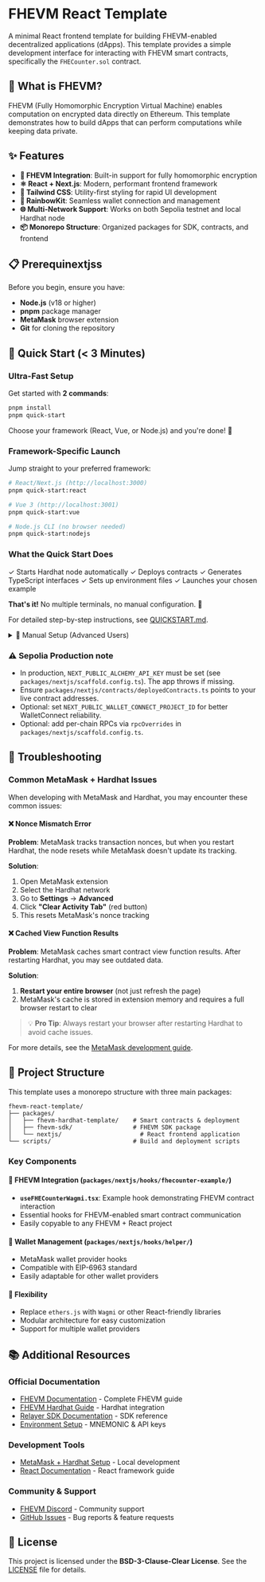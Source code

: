 # FHEVM React Template

A minimal React frontend template for building FHEVM-enabled decentralized applications (dApps). This template provides a simple development interface for interacting with FHEVM smart contracts, specifically the `FHECounter.sol` contract.

## 🚀 What is FHEVM?

FHEVM (Fully Homomorphic Encryption Virtual Machine) enables computation on encrypted data directly on Ethereum. This template demonstrates how to build dApps that can perform computations while keeping data private.

## ✨ Features

- **🔐 FHEVM Integration**: Built-in support for fully homomorphic encryption
- **⚛️ React + Next.js**: Modern, performant frontend framework
- **🎨 Tailwind CSS**: Utility-first styling for rapid UI development
- **🔗 RainbowKit**: Seamless wallet connection and management
- **🌐 Multi-Network Support**: Works on both Sepolia testnet and local Hardhat node
- **📦 Monorepo Structure**: Organized packages for SDK, contracts, and frontend

## 📋 Prerequinextjss

Before you begin, ensure you have:

- **Node.js** (v18 or higher)
- **pnpm** package manager
- **MetaMask** browser extension
- **Git** for cloning the repository

## 🚀 Quick Start (< 3 Minutes)

### Ultra-Fast Setup

Get started with **2 commands**:

```bash
pnpm install
pnpm quick-start
```

Choose your framework (React, Vue, or Node.js) and you're done! 🎉

### Framework-Specific Launch

Jump straight to your preferred framework:

```bash
# React/Next.js (http://localhost:3000)
pnpm quick-start:react

# Vue 3 (http://localhost:3001)
pnpm quick-start:vue

# Node.js CLI (no browser needed)
pnpm quick-start:nodejs
```

### What the Quick Start Does

✓ Starts Hardhat node automatically
✓ Deploys contracts
✓ Generates TypeScript interfaces
✓ Sets up environment files
✓ Launches your chosen example

**That's it!** No multiple terminals, no manual configuration. 🚀

For detailed step-by-step instructions, see [QUICKSTART.md](QUICKSTART.md).

<details>
<summary>📖 Manual Setup (Advanced Users)</summary>

### 1. Clone and Setup

```bash
# Clone the repository
git clone <repository-url>
cd fhevm-react-template

# Initialize submodules (includes fhevm-hardhat-template)
git submodule update --init --recursive

# Install dependencies
pnpm install
```

### 2. Environment Configuration

Set up your Hardhat environment variables by following the [FHEVM documentation](https://docs.zama.ai/protocol/solidity-guides/getting-started/setup#set-up-the-hardhat-configuration-variables-optional):

- `MNEMONIC`: Your wallet mnemonic phrase
- `INFURA_API_KEY`: Your Infura API key for Sepolia

### 3. Start Development Environment

**Option A: Local Development (Recommended for testing)**

```bash
# Terminal 1: Start local Hardhat node
pnpm chain
# RPC URL: http://127.0.0.1:8545 | Chain ID: 31337

# Terminal 2: Deploy contracts to localhost
pnpm deploy:localhost

# Terminal 3: Start the frontend
pnpm start
```

**Option B: Sepolia Testnet**

```bash
# Deploy to Sepolia testnet
pnpm deploy:sepolia

# Start the frontend
pnpm start
```

### 4. Connect MetaMask

1. Open [http://localhost:3000](http://localhost:3000) in your browser
2. Click "Connect Wallet" and select MetaMask
3. If using localhost, add the Hardhat network to MetaMask:
   - **Network Name**: Hardhat Local
   - **RPC URL**: `http://127.0.0.1:8545`
   - **Chain ID**: `31337`
   - **Currency Symbol**: `ETH`

</details>

### ⚠️ Sepolia Production note

- In production, `NEXT_PUBLIC_ALCHEMY_API_KEY` must be set (see `packages/nextjs/scaffold.config.ts`). The app throws if missing.
- Ensure `packages/nextjs/contracts/deployedContracts.ts` points to your live contract addresses.
- Optional: set `NEXT_PUBLIC_WALLET_CONNECT_PROJECT_ID` for better WalletConnect reliability.
- Optional: add per-chain RPCs via `rpcOverrides` in `packages/nextjs/scaffold.config.ts`.

## 🔧 Troubleshooting

### Common MetaMask + Hardhat Issues

When developing with MetaMask and Hardhat, you may encounter these common issues:

#### ❌ Nonce Mismatch Error

**Problem**: MetaMask tracks transaction nonces, but when you restart Hardhat, the node resets while MetaMask doesn't update its tracking.

**Solution**:
1. Open MetaMask extension
2. Select the Hardhat network
3. Go to **Settings** → **Advanced**
4. Click **"Clear Activity Tab"** (red button)
5. This resets MetaMask's nonce tracking

#### ❌ Cached View Function Results

**Problem**: MetaMask caches smart contract view function results. After restarting Hardhat, you may see outdated data.

**Solution**:
1. **Restart your entire browser** (not just refresh the page)
2. MetaMask's cache is stored in extension memory and requires a full browser restart to clear

> 💡 **Pro Tip**: Always restart your browser after restarting Hardhat to avoid cache issues.

For more details, see the [MetaMask development guide](https://docs.metamask.io/wallet/how-to/run-devnet/).

## 📁 Project Structure

This template uses a monorepo structure with three main packages:

```
fhevm-react-template/
├── packages/
│   ├── fhevm-hardhat-template/    # Smart contracts & deployment
│   ├── fhevm-sdk/                 # FHEVM SDK package
│   └── nextjs/                      # React frontend application
└── scripts/                       # Build and deployment scripts
```

### Key Components

#### 🔗 FHEVM Integration (`packages/nextjs/hooks/fhecounter-example/`)
- **`useFHECounterWagmi.tsx`**: Example hook demonstrating FHEVM contract interaction
- Essential hooks for FHEVM-enabled smart contract communication
- Easily copyable to any FHEVM + React project

#### 🎣 Wallet Management (`packages/nextjs/hooks/helper/`)
- MetaMask wallet provider hooks
- Compatible with EIP-6963 standard
- Easily adaptable for other wallet providers

#### 🔧 Flexibility
- Replace `ethers.js` with `Wagmi` or other React-friendly libraries
- Modular architecture for easy customization
- Support for multiple wallet providers

## 📚 Additional Resources

### Official Documentation
- [FHEVM Documentation](https://docs.zama.ai/protocol/solidity-guides/) - Complete FHEVM guide
- [FHEVM Hardhat Guide](https://docs.zama.ai/protocol/solidity-guides/development-guide/hardhat) - Hardhat integration
- [Relayer SDK Documentation](https://docs.zama.ai/protocol/relayer-sdk-guides/) - SDK reference
- [Environment Setup](https://docs.zama.ai/protocol/solidity-guides/getting-started/setup#set-up-the-hardhat-configuration-variables-optional) - MNEMONIC & API keys

### Development Tools
- [MetaMask + Hardhat Setup](https://docs.metamask.io/wallet/how-to/run-devnet/) - Local development
- [React Documentation](https://reactjs.org/) - React framework guide

### Community & Support
- [FHEVM Discord](https://discord.com/invite/zama) - Community support
- [GitHub Issues](https://github.com/zama-ai/fhevm-react-template/issues) - Bug reports & feature requests

## 📄 License

This project is licensed under the **BSD-3-Clause-Clear License**. See the [LICENSE](LICENSE) file for details.
